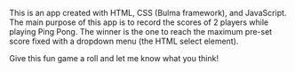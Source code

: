 This is an app created with HTML, CSS (Bulma framework), and JavaScript. The main purpose of this app is to record the scores of 2 players while playing Ping Pong. The winner is the one to reach the maximum pre-set score fixed with a dropdown menu (the HTML select element).

Give this fun game a roll and let me know what you think!